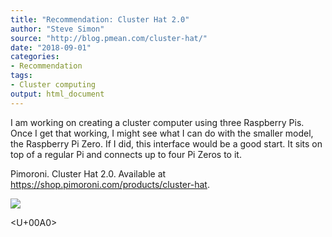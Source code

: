 ```yaml
---
title: "Recommendation: Cluster Hat 2.0"
author: "Steve Simon"
source: "http://blog.pmean.com/cluster-hat/"
date: "2018-09-01"
categories:
- Recommendation
tags:
- Cluster computing
output: html_document
---
```


I am working on creating a cluster computer using three Raspberry Pis.
Once I get that working, I might see what I can do with the smaller
model, the Raspberry Pi Zero. If I did, this interface would be a good
start. It sits on top of a regular Pi and connects up to four Pi Zeros
to it.

<!---More--->

Pimoroni. Cluster Hat 2.0. Available at
<https://shop.pimoroni.com/products/cluster-hat>.

![](http://www.pmean.com/images/images/18/cluster-hat01.png)



<U+00A0>


